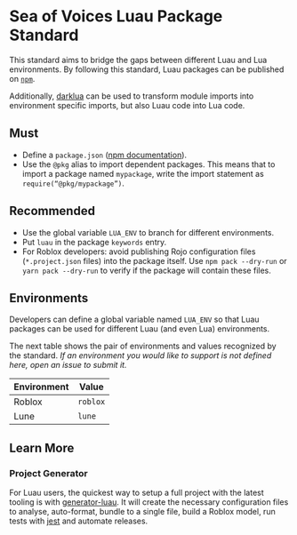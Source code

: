# Sea of Voices Luau Package Standard

This standard aims to bridge the gaps between different Luau and Lua environments. By following this standard, Luau packages can be published on [`npm`](https://www.npmjs.com).

Additionally, [darklua](https://github.com/seaofvoices/darklua) can be used to transform module imports into environment specific imports, but also Luau code into Lua code.

## Must

- Define a `package.json` ([npm documentation](https://docs.npmjs.com/cli/v10/configuring-npm/package-json)).
- Use the `@pkg` alias to import dependent packages. This means that to import a package named `mypackage`, write the import statement as `require(“@pkg/mypackage”)`.

## Recommended

- Use the global variable `LUA_ENV` to branch for different environments.
- Put `luau` in the package `keywords` entry.
- For Roblox developers: avoid publishing Rojo configuration files (`*.project.json` files) into the package itself. Use `npm pack --dry-run` or `yarn pack --dry-run` to verify if the package will contain these files.

## Environments

Developers can define a global variable named `LUA_ENV` so that Luau packages can be used for different Luau (and even Lua) environments.

The next table shows the pair of environments and values recognized by the standard. *If an environment you would like to support is not defined here, open an issue to submit it.*

| Environment | Value    |
| ----------- | -------- |
| Roblox      | `roblox` |
| Lune        | `lune`   |

## Learn More

### Project Generator

For Luau users, the quickest way to setup a full project with the latest tooling is with [generator-luau](https://github.com/seaofvoices/generator-luau). It will create the necessary configuration files to analyse, auto-format, bundle to a single file, build a Roblox model, run tests with [jest](https://github.com/jsdotlua/jest-lua) and automate releases.
